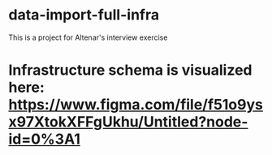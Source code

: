 # data-import-full-infra
This is a project for Altenar's interview exercise

# Infrastructure schema is visualized here: https://www.figma.com/file/f51o9ysx97XtokXFFgUkhu/Untitled?node-id=0%3A1

